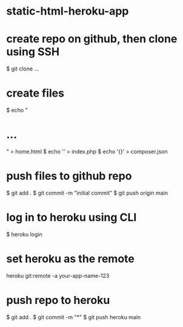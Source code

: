 # static-html-heroku-app

# create repo on github, then clone using SSH
$ git clone ...

# create files
$ echo "<h1>...</h1>" > home.html 
$ echo '<?php include_once("home.html"); ?>' > index.php
$ echo '{}' > composer.json

# push files to github repo
$ git add .
$ git commit -m "initial commit"
$ git push origin main

# log in to heroku using CLI
$ heroku login

# set heroku as the remote
heroku git:remote -a your-app-name-123

# push repo to heroku
$ git add .
$ git commit -m "*"
$ git push heroku main


